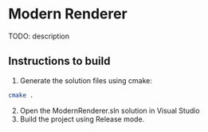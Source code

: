 # Modern Renderer

TODO: description

## Instructions to build

1. Generate the solution files using cmake:
```bash
cmake .
```

2. Open the ModernRenderer.sln solution in Visual Studio
3. Build the project using Release mode.